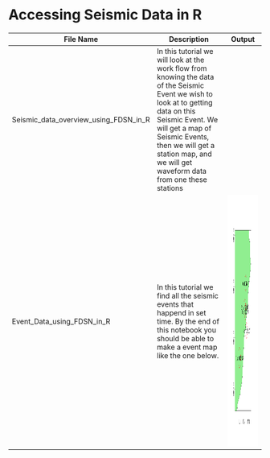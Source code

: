 # Accessing Seismic Data in R

File Name                     | Description  | Output
----------------------------- | -------------|---------------------------------------
Seismic_data_overview_using_FDSN_in_R | In this tutorial we will look at the work flow from knowing the data of the Seismic Event we wish to look at to getting data on this Seismic Event. We will get a map of Seismic Events, then we will get a station map, and we will get waveform data from one these stations | 
Event_Data_using_FDSN_in_R |In this tutorial we find all the seismic events that happend in set time. By the end of this notebook you should be able to make a event map like the one below.| <img src="event.png" height="500" width="500"> 

